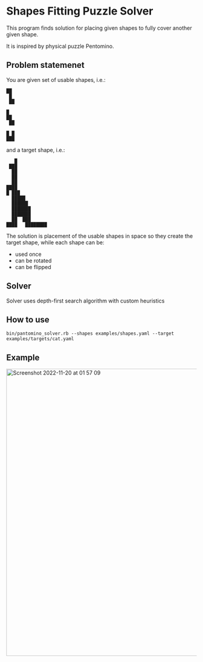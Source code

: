 # Shapes Fitting Puzzle Solver

This program finds solution for placing given shapes to fully cover another given shape.

It is inspired by physical puzzle Pentomino.

## Problem statemenet

You are given set of usable shapes, i.e.:

```
██
 █
 ██
 
█
██
 ██
 
█ █
███
```

and a target shape, i.e.:

```
   █
 ███
  ██
  ██
  ██
████
█ ███
  █████
  ██████
  ███████
  ███████
  ██  ███
████   ████████
```

The solution is placement of the usable shapes in space so they create the target shape, while each shape can be:

* used once
* can be rotated
* can be flipped

## Solver

Solver uses depth-first search algorithm with custom heuristics

## How to use

```
bin/pantomino_solver.rb --shapes examples/shapes.yaml --target examples/targets/cat.yaml
```

## Example

<img width="758" alt="Screenshot 2022-11-20 at 01 57 09" src="https://user-images.githubusercontent.com/132277/202877711-e235b1c3-503c-4aa9-996d-287b0655ecb9.png">
